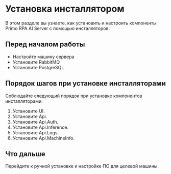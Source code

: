 # Установка инсталлятором

В этом разделе вы узнаете, как установить и настроить компоненты Primo RPA AI Server с помощью инсталляторов.

## Перед началом работы

* Настройте машину сервера
* Установите RabbitMQ
* Установите PostgreSQL

## Порядок шагов при установке инсталляторами
Соблюдайте следующий порядок при установке компонентов инсталляторами:
1. Установите UI.
1. Установите Api.
1. Установите Api.Auth.
1. Установите Api.Inference.
1. Установите Api.Logs.
1. Установите Api.MachineInfo.

## Что дальше
Перейдите к ручной установке и настройке ПО для целевой машины.
